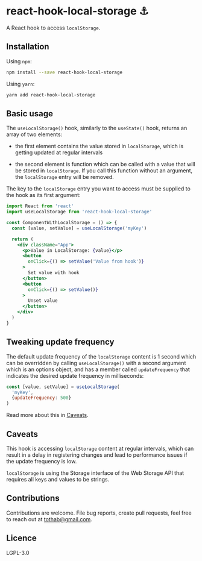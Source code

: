 # react-hook-local-storage :anchor:

A React hook to access `localStorage`.

## Installation

Using `npm`:

```sh
npm install --save react-hook-local-storage
```

Using `yarn`:

```sh
yarn add react-hook-local-storage
```

## Basic usage

The `useLocalStorage()` hook, similarly to the `useState()` hook, returns an array of two elements: 

- the first element contains the value stored in `localStorage`, which is getting updated at regular intervals

- the second element is function which can be called with a value that will be stored in `localStorage`. If you call this function without an argument, the `localStorage` entry will be removed.

The key to the `localStorage` entry you want to access must be supplied to the hook as its first argument:

```jsx
import React from 'react'
import useLocalStorage from 'react-hook-local-storage'

const ComponentWithLocalStorage = () => {
  const [value, setValue] = useLocalStorage('myKey')

  return (
    <div className="App">
      <p>Value in LocalStorage: {value}</p>
      <button
        onClick={() => setValue('Value from hook')}
      >
        Set value with hook
      </button>
      <button
        onClick={() => setValue()}
      >
        Unset value
      </button>
    </div>
  )
}
```

## Tweaking update frequency

The default update frequency of the `localStorage` content is 1 second which can be overridden by calling `useLocalStorage()` with a second argument which is an options object, and has a member called `updateFrequency` that indicates the desired update frequency in milliseconds:

```jsx
const [value, setValue] = useLocalStorage(
  'myKey',
  {updateFrequency: 500}
)
```

Read more about this in [Caveats](#caveats).

## Caveats

This hook is accessing `localStorage` content at regular intervals, which can result in a delay in registering changes and lead to performance issues if the update frequency is low.

`localStorage` is using the Storage interface of the Web Storage API that requires all keys and values to be strings.

## Contributions

Contributions are welcome. File bug reports, create pull requests, feel free to reach out at tothab@gmail.com.

## Licence

LGPL-3.0
